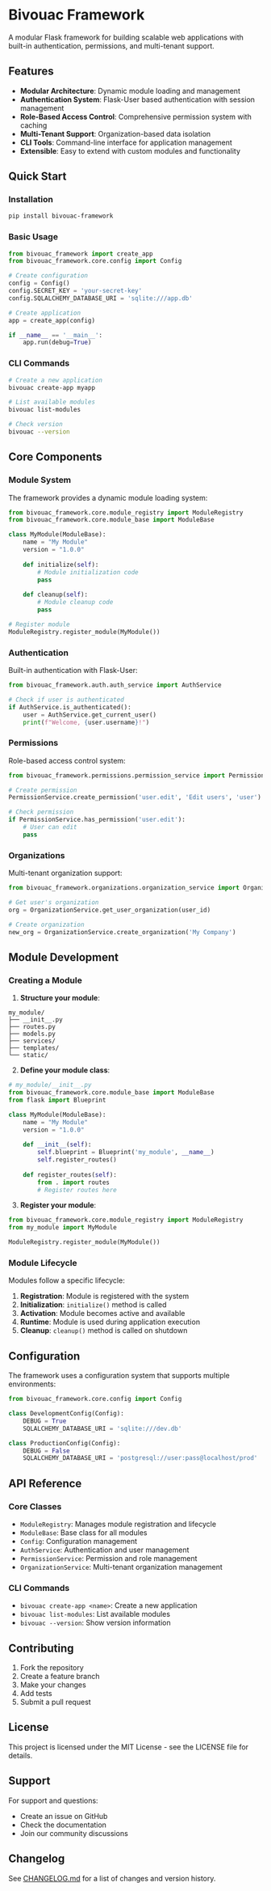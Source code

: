# Bivouac Framework

A modular Flask framework for building scalable web applications with built-in authentication, permissions, and multi-tenant support.

## Features

- **Modular Architecture**: Dynamic module loading and management
- **Authentication System**: Flask-User based authentication with session management
- **Role-Based Access Control**: Comprehensive permission system with caching
- **Multi-Tenant Support**: Organization-based data isolation
- **CLI Tools**: Command-line interface for application management
- **Extensible**: Easy to extend with custom modules and functionality

## Quick Start

### Installation

```bash
pip install bivouac-framework
```

### Basic Usage

```python
from bivouac_framework import create_app
from bivouac_framework.core.config import Config

# Create configuration
config = Config()
config.SECRET_KEY = 'your-secret-key'
config.SQLALCHEMY_DATABASE_URI = 'sqlite:///app.db'

# Create application
app = create_app(config)

if __name__ == '__main__':
    app.run(debug=True)
```

### CLI Commands

```bash
# Create a new application
bivouac create-app myapp

# List available modules
bivouac list-modules

# Check version
bivouac --version
```

## Core Components

### Module System

The framework provides a dynamic module loading system:

```python
from bivouac_framework.core.module_registry import ModuleRegistry
from bivouac_framework.core.module_base import ModuleBase

class MyModule(ModuleBase):
    name = "My Module"
    version = "1.0.0"
    
    def initialize(self):
        # Module initialization code
        pass
    
    def cleanup(self):
        # Module cleanup code
        pass

# Register module
ModuleRegistry.register_module(MyModule())
```

### Authentication

Built-in authentication with Flask-User:

```python
from bivouac_framework.auth.auth_service import AuthService

# Check if user is authenticated
if AuthService.is_authenticated():
    user = AuthService.get_current_user()
    print(f"Welcome, {user.username}!")
```

### Permissions

Role-based access control system:

```python
from bivouac_framework.permissions.permission_service import PermissionService

# Create permission
PermissionService.create_permission('user.edit', 'Edit users', 'user')

# Check permission
if PermissionService.has_permission('user.edit'):
    # User can edit
    pass
```

### Organizations

Multi-tenant organization support:

```python
from bivouac_framework.organizations.organization_service import OrganizationService

# Get user's organization
org = OrganizationService.get_user_organization(user_id)

# Create organization
new_org = OrganizationService.create_organization('My Company')
```

## Module Development

### Creating a Module

1. **Structure your module**:
```
my_module/
├── __init__.py
├── routes.py
├── models.py
├── services/
├── templates/
└── static/
```

2. **Define your module class**:
```python
# my_module/__init__.py
from bivouac_framework.core.module_base import ModuleBase
from flask import Blueprint

class MyModule(ModuleBase):
    name = "My Module"
    version = "1.0.0"
    
    def __init__(self):
        self.blueprint = Blueprint('my_module', __name__)
        self.register_routes()
    
    def register_routes(self):
        from . import routes
        # Register routes here
```

3. **Register your module**:
```python
from bivouac_framework.core.module_registry import ModuleRegistry
from my_module import MyModule

ModuleRegistry.register_module(MyModule())
```

### Module Lifecycle

Modules follow a specific lifecycle:

1. **Registration**: Module is registered with the system
2. **Initialization**: `initialize()` method is called
3. **Activation**: Module becomes active and available
4. **Runtime**: Module is used during application execution
5. **Cleanup**: `cleanup()` method is called on shutdown

## Configuration

The framework uses a configuration system that supports multiple environments:

```python
from bivouac_framework.core.config import Config

class DevelopmentConfig(Config):
    DEBUG = True
    SQLALCHEMY_DATABASE_URI = 'sqlite:///dev.db'

class ProductionConfig(Config):
    DEBUG = False
    SQLALCHEMY_DATABASE_URI = 'postgresql://user:pass@localhost/prod'
```

## API Reference

### Core Classes

- `ModuleRegistry`: Manages module registration and lifecycle
- `ModuleBase`: Base class for all modules
- `Config`: Configuration management
- `AuthService`: Authentication and user management
- `PermissionService`: Permission and role management
- `OrganizationService`: Multi-tenant organization management

### CLI Commands

- `bivouac create-app <name>`: Create a new application
- `bivouac list-modules`: List available modules
- `bivouac --version`: Show version information

## Contributing

1. Fork the repository
2. Create a feature branch
3. Make your changes
4. Add tests
5. Submit a pull request

## License

This project is licensed under the MIT License - see the LICENSE file for details.

## Support

For support and questions:
- Create an issue on GitHub
- Check the documentation
- Join our community discussions

## Changelog

See [CHANGELOG.md](CHANGELOG.md) for a list of changes and version history. 